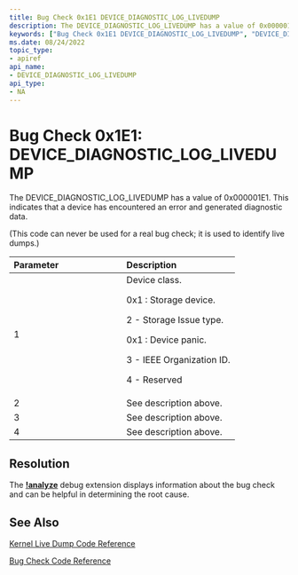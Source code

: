 ```yaml
---
title: Bug Check 0x1E1 DEVICE_DIAGNOSTIC_LOG_LIVEDUMP
description: The DEVICE_DIAGNOSTIC_LOG_LIVEDUMP has a value of 0x000001E1 that indicates that a device has encountered an error and generated diagnostic data.
keywords: ["Bug Check 0x1E1 DEVICE_DIAGNOSTIC_LOG_LIVEDUMP", "DEVICE_DIAGNOSTIC_LOG_LIVEDUMP"]
ms.date: 08/24/2022
topic_type:
- apiref
api_name:
- DEVICE_DIAGNOSTIC_LOG_LIVEDUMP
api_type:
- NA
---
```


# Bug Check 0x1E1: DEVICE\_DIAGNOSTIC\_LOG\_LIVEDUMP

The DEVICE\_DIAGNOSTIC\_LOG\_LIVEDUMP has a value of 0x000001E1. This indicates that a device has encountered an error and generated diagnostic data.

(This code can never be used for a real bug check; it is used to identify live dumps.)

<table>
<colgroup>
<col width="50%" />
<col width="50%" />
</colgroup>
<thead>
<tr class="header">
<th align="left">Parameter</th>
<th align="left">Description</th>
</tr>
</thead>
<tbody>
<tr class="odd">
<td align="left">1</td>
<td align="left">Device class.</p>
<p>0x1 : Storage device.</p>
<p>  2 - Storage Issue type.</p>
<p> 0x1 : Device panic.</p>
<p>  3 - IEEE Organization ID.</p>
<p>  4 - Reserved</p>
</td>
</tr>
<tr class="even">
<td align="left">2</td>
<td align="left">See description above.</td>
</tr>
<tr class="odd">
<td align="left">3</td>
<td align="left">See description above.</td>
</tr>
<tr class="even">
<td align="left">4</td>
<td align="left">See description above.</td>
</tr>
</tbody>
</table>

 
## Resolution

The [**!analyze**](-analyze.md) debug extension displays information about the bug check and can be helpful in determining the root cause.
 

## See Also

[Kernel Live Dump Code Reference](bug-check-code-reference-live-dump.md)

[Bug Check Code Reference](bug-check-code-reference2.md)



